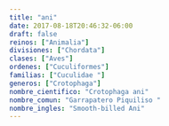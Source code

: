 ```yaml
---
title: "ani"
date: 2017-08-18T20:46:32-06:00
draft: false
reinos: ["Animalia"]
divisiones: ["Chordata"]
clases: ["Aves"]
ordenes: ["Cuculiformes"]
familias: ["Cuculidae "]
generos: ["Crotophaga"]
nombre_cientifico: "Crotophaga ani"
nombre_comun: "Garrapatero Piquiliso "
nombre_ingles: "Smooth-billed Ani"
---
```

